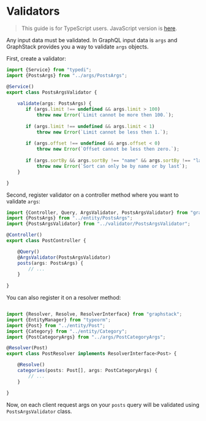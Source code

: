 # Validators

> This guide is for TypeScript users. JavaScript version is [here](../javascript/validators.md).

Any input data must be validated. 
In GraphQL input data is `args` and GraphStack provides you a way to validate `args` objects.

First, create a validator:

```typescript
import {Service} from "typedi";
import {PostsArgs} from "../args/PostsArgs";

@Service()
export class PostsArgsValidator {
    
    validate(args: PostsArgs) {
       if (args.limit !== undefined && args.limit > 100)
           throw new Error(`Limit cannot be more then 100.`);
    
       if (args.limit !== undefined && args.limit < 1)
           throw new Error(`Limit cannot be less then 1.`);
    
       if (args.offset !== undefined && args.offset < 0)
           throw new Error(`Offset cannot be less then zero.`);
    
       if (args.sortBy && args.sortBy !== "name" && args.sortBy !== "last")
           throw new Error(`Sort can only be by name or by last`);
    }

}
```

Second, register validator on a controller method where you want to validate `args`:

```typescript
import {Controller, Query, ArgsValidator, PostsArgsValidator} from "graphstack";
import {PostsArgs} from "../entity/PostsArgs";
import {PostsArgsValidator} from "../validator/PostsArgsValidator";

@Controller()
export class PostController {

    @Query()
    @ArgsValidator(PostsArgsValidator)
    posts(args: PostsArgs) {
        // ...
    }
    
}
```

You can also register it on a resolver method:

```typescript

import {Resolver, Resolve, ResolverInterface} from "graphstack";
import {EntityManager} from "typeorm";
import {Post} from "../entity/Post";
import {Category} from "../entity/Category";
import {PostCategoryArgs} from "../args/PostCategoryArgs";

@Resolver(Post)
export class PostResolver implements ResolverInterface<Post> {

    @Resolve()
    categories(posts: Post[], args: PostCategoryArgs) {
        // ...
    }

}
```

Now, on each client request args on your `posts` query will be validated using `PostsArgsValidator` class.